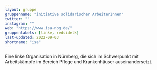 ```yaml
---
layout: gruppe
gruppenname: "initiative solidarischer ArbeiterInnen"
twitter: ""
instagram: ""
web: "https://www.isa-nbg.de/"
gruppenlabels: [linke, redsidetk]
last-updated: 2022-09-03
shortname: "isa"
---
```


Eine linke Organisation in Nürnberg, die sich im Schwerpunkt mit Arbeitskämpfe im Bereich Pflege und Krankenhäuser auseinandersetzt.
